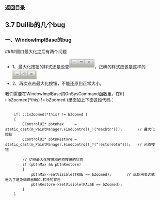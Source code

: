 ### [返回目录](0.目录.md)

## 3.7 Duilib的几个bug

### 一、WindowImplBase的bug

####窗口最大化之后有两个问题

* 1、最大化按钮的样式还是没变![](image/3.7.1.png)，正确的样式应该是这样的![](image/3.7.2.png)
* 2、再次点击最大化按钮，不能还原到正常大小。

我们需要在WindowImplBase的OnSysCommand函数里，在if( ::IsZoomed(*this) != bZoomed )里面加上下面这段代码：

<pre><code>
    if( ::IsZoomed(*this) != bZoomed )
	{
		CControlUI* pbtnMax     = static_cast<CControlUI*>(m_PaintManager.FindControl(_T("maxbtn")));       // 最大化按钮
		CControlUI* pbtnRestore = static_cast<CControlUI*>(m_PaintManager.FindControl(_T("restorebtn")));   // 还原按钮

		// 切换最大化按钮和还原按钮的状态
		if (pbtnMax && pbtnRestore)
		{
			pbtnMax->SetVisible(TRUE == bZoomed);       // 此处用表达式是为了避免编译器BOOL转换的警告
			pbtnRestore->SetVisible(FALSE == bZoomed);
		}
	}
</code></pre>